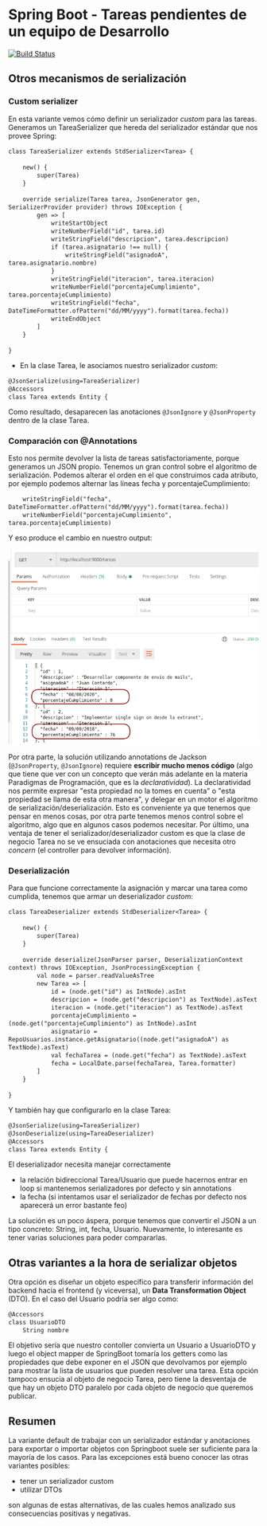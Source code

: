 # Spring Boot - Tareas pendientes de un equipo de Desarrollo

[![Build Status](https://travis-ci.com/uqbar-project/eg-tareas-springboot.svg?branch=custom-serializer)](https://travis-ci.com/uqbar-project/eg-tareas-springboot)

## Otros mecanismos de serialización

### Custom serializer

En esta variante vemos cómo definir un serializador _custom_ para las tareas. Generamos un TareaSerializer que hereda del serializador estándar que nos provee Spring:

```xtend
class TareaSerializer extends StdSerializer<Tarea> {
	
	new() {
		super(Tarea)
	}
	
	override serialize(Tarea tarea, JsonGenerator gen, SerializerProvider provider) throws IOException {
		gen => [
			writeStartObject
			writeNumberField("id", tarea.id)
			writeStringField("descripcion", tarea.descripcion)
			if (tarea.asignatario !== null) {
				writeStringField("asignadoA", tarea.asignatario.nombre)
			}
			writeStringField("iteracion", tarea.iteracion)
			writeNumberField("porcentajeCumplimiento", tarea.porcentajeCumplimiento)
			writeStringField("fecha", DateTimeFormatter.ofPattern("dd/MM/yyyy").format(tarea.fecha))
			writeEndObject
		]
	}
	
}
```

- En la clase Tarea, le asociamos nuestro serializador _custom_:

```xtend
@JsonSerialize(using=TareaSerializer)
@Accessors
class Tarea extends Entity {
```

Como resultado, desaparecen las anotaciones `@JsonIgnore` y `@JsonProperty` dentro de la clase Tarea.

### Comparación con @Annotations

Esto nos permite devolver la lista de tareas satisfactoriamente, porque generamos un JSON propio. Tenemos un gran control sobre el algoritmo de serialización. Podemos alterar el orden en el que construimos cada atributo, por ejemplo podemos alternar las líneas fecha y porcentajeCumplimiento:

```xtend
	writeStringField("fecha", DateTimeFormatter.ofPattern("dd/MM/yyyy").format(tarea.fecha))
	writeNumberField("porcentajeCumplimiento", tarea.porcentajeCumplimiento)
```

Y eso produce el cambio en nuestro output:

![alterar el orden del JSON](./images/alterarOrdenJSON.png)

Por otra parte, la solución utilizando annotations de Jackson (`@JsonProperty`, `@JsonIgnore`) requiere **escribir mucho menos código** (algo que tiene que ver con un concepto que verán más adelante en la materia Paradigmas de Programación, que es la _declaratividad_). La declaratividad nos permite expresar "esta propiedad no la tomes en cuenta" o "esta propiedad se llama de esta otra manera", y delegar en un motor el algoritmo de serialización/deserialización. Esto es conveniente ya que tenemos que pensar en menos cosas, por otra parte tenemos menos control sobre el algoritmo, algo que en algunos casos podemos necesitar. Por último, una ventaja de tener el serializador/deserializador custom es que la clase de negocio Tarea no se ve ensuciada con anotaciones que necesita otro _concern_ (el controller para devolver información).

### Deserialización

Para que funcione correctamente la asignación y marcar una tarea como cumplida, tenemos que armar un deserializador _custom_:

```xtend
class TareaDeserializer extends StdDeserializer<Tarea> {
	
	new() {
		super(Tarea)
	}
	
	override deserialize(JsonParser parser, DeserializationContext context) throws IOException, JsonProcessingException {
		val node = parser.readValueAsTree
		new Tarea => [
			id = (node.get("id") as IntNode).asInt
			descripcion = (node.get("descripcion") as TextNode).asText
			iteracion = (node.get("iteracion") as TextNode).asText
			porcentajeCumplimiento = (node.get("porcentajeCumplimiento") as IntNode).asInt
			asignatario = RepoUsuarios.instance.getAsignatario((node.get("asignadoA") as TextNode).asText)
			val fechaTarea = (node.get("fecha") as TextNode).asText
			fecha = LocalDate.parse(fechaTarea, Tarea.formatter)
		]
	}
	
}
```

Y también hay que configurarlo en la clase Tarea:

```xtend
@JsonSerialize(using=TareaSerializer)
@JsonDeserialize(using=TareaDeserializer)
@Accessors
class Tarea extends Entity {
```

El deserializador necesita manejar correctamente

- la relación bidireccional Tarea/Usuario que puede hacernos entrar en loop si mantenemos serializadores por defecto y sin annotations
- la fecha (si intentamos usar el serializador de fechas por defecto nos aparecerá un error bastante feo)

La solución es un poco áspera, porque tenemos que convertir el JSON a un tipo concreto: String, int, fecha, Usuario. Nuevamente, lo interesante es tener varias soluciones para poder compararlas.

## Otras variantes a la hora de serializar objetos

Otra opción es diseñar un objeto específico para transferir información del backend hacia el frontend (y viceversa), un **Data Transformation Object** (DTO). En el caso del Usuario podría ser algo como:

```xtend
@Accessors
class UsuarioDTO
	String nombre
```

El objetivo sería que nuestro contoller convierta un Usuario a UsuarioDTO y luego el object mapper de SpringBoot tomaría los getters como las propiedades que debe exponer en el JSON que devolvamos por ejemplo para mostrar la lista de usuarios que pueden resolver una tarea. Esta opción tampoco ensucia al objeto de negocio Tarea, pero tiene la desventaja de que hay un objeto DTO paralelo por cada objeto de negocio que queremos publicar.

## Resumen

La variante default de trabajar con un serializador estándar y anotaciones para exportar o importar objetos con Springboot suele ser suficiente para la mayoría de los casos. Para las excepciones está bueno conocer las otras variantes posibles:

- tener un serializador custom
- utilizar DTOs

son algunas de estas alternativas, de las cuales hemos analizado sus consecuencias positivas y negativas.
